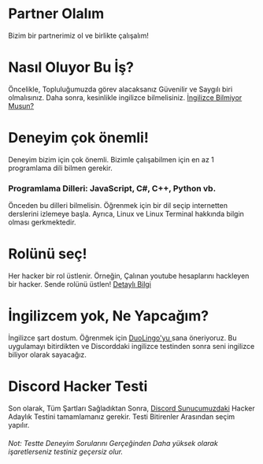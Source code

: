 # Partner Olalım
Bizim bir partnerimiz ol ve birlikte çalışalım!

# Nasıl Oluyor Bu İş?
 Öncelikle, Topluluğumuzda görev alacaksanız Güvenilir ve Saygılı biri olmalısınız.
 Daha sonra, kesinlikle ingilizce bilmelisiniz. <a href="https://github.com/HackLandEcip/partner-ol-sende-bizle-calis/blob/master/OKUBENI.md#i%CC%87ngilizcem-yok-ne-yapca%C4%9F%C4%B1m">İngilizce Bilmiyor Musun?</a>
 
 
 # Deneyim çok önemli!
 Deneyim bizim için çok önemli. Bizimle çalışabilmen için en az 1 programlama dili bilmen gerekir.
 <h3> Programlama Dilleri: JavaScript, C#, C++, Python vb.</h3>
 Önceden bu dilleri bilmelisin. Öğrenmek için bir dil seçip internetten derslerini izlemeye başla.
 Ayrıca, Linux ve Linux Terminal hakkında bilgin olması gerkmektedir.                                                                                                
 
 
 
 
 
 
 
 
 # Rolünü seç!
 Her hacker bir rol üstlenir. Örneğin, Çalınan youtube hesaplarını hackleyen bir hacker. Sende rolünü üstlen!
 <a href=https://github.com/HackLandEcip/partner-ol-sende-bizle-calis/blob/master/roller-detayl%C4%B1-bilgi.md>Detaylı Bilgi<a>
 
 
 
 
 
 
 
 
 
 
 
 
 
 
 # İngilizcem yok, Ne Yapcağım?
 İngilizce şart dostum. Öğrenmek için <a href="https://tr.duolingo.com/"> DuoLingo'yu <a> sana öneriyoruz. Bu uygulamayı bitirdikten ve Discorddaki ingilizce testinden sonra seni ingilizce biliyor olarak sayacağız.



# Discord Hacker Testi
Son olarak, Tüm Şartları Sağladıktan Sonra, <a href=https://discord.gg/TrkJcTs target="_blank">Discord Sunucumuzdaki</a> Hacker Adaylık Testini tamamlamanız gerekir.
Testi Bitirenler Arasından seçim yapılır.
<h6>Not: Testte Deneyim Sorularını Gerçeğinden Daha yüksek olarak işaretlerseniz testiniz geçersiz olur.</h6>
